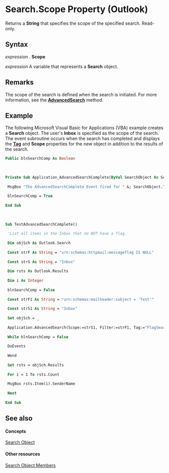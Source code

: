 
# Search.Scope Property (Outlook)

Returns a  **String** that specifies the scope of the specified search. Read-only.


## Syntax

 _expression_ . **Scope**

 _expression_ A variable that represents a **Search** object.


## Remarks

The scope of the search is defined when the search is initiated. For more information, see the  **[AdvancedSearch](7b433d8b-08b9-dff1-b854-287d76b47a90.md)** method.


## Example

The following Microsoft Visual Basic for Applications (VBA) example creates a  **Search** object. The user's **Inbox** is specified as the scope of the search. The event subroutine occurs when the search has completed and displays the **[Tag](f0341885-ea75-2277-e55b-827f62165ab2.md)** and **Scope** properties for the new object in addition to the results of the search.


```vb
Public blnSearchComp As Boolean 
 
 
 
Private Sub Application_AdvancedSearchComplete(ByVal SearchObject As Search) 
 
 MsgBox "The AdvancedSearchComplete Event fired for " &; SearchObject.Tag &; " and the scope was " &; SearchObject.Scope 
 
 blnSearchComp = True 
 
End Sub 
 
 
 
Sub TestAdvancedSearchComplete() 
 
 'List all items in the Inbox that do NOT have a flag. 
 
 Dim objSch As Outlook.Search 
 
 Const strF As String = "urn:schemas:httpmail:messageflag IS NULL" 
 
 Const strS As String = "Inbox" 
 
 Dim rsts As Outlook.Results 
 
 Dim i As Integer 
 
 blnSearchComp = False 
 
 Const strF1 As String = "urn:schemas:mailheader:subject = 'Test'" 
 
 Const strS1 As String = "Inbox" 
 
 Set objSch = _ 
 
 Application.AdvancedSearch(Scope:=strS1, Filter:=strF1, Tag:="FlagSearch") 
 
 While blnSearchComp = False 
 
 DoEvents 
 
 Wend 
 
 Set rsts = objSch.Results 
 
 For i = 1 To rsts.Count 
 
 MsgBox rsts.Item(i).SenderName 
 
 Next 
 
End Sub
```


## See also


#### Concepts


[Search Object](226a5d49-3caf-90dd-725c-265404d1939f.md)
#### Other resources


[Search Object Members](543773b8-9f38-8d3e-2279-8f2a581ccd18.md)
